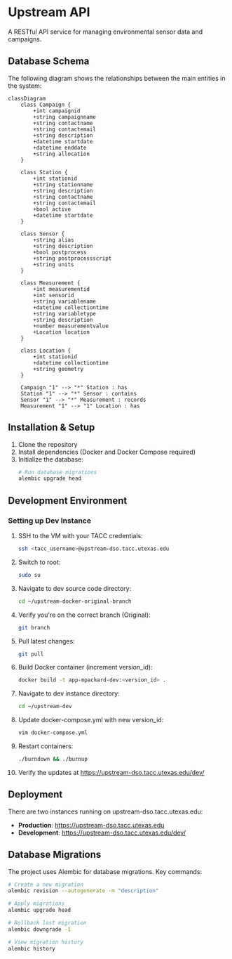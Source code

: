 # Upstream API

A RESTful API service for managing environmental sensor data and campaigns.

## Database Schema

The following diagram shows the relationships between the main entities in the system:

```mermaid
classDiagram
    class Campaign {
        +int campaignid
        +string campaignname
        +string contactname
        +string contactemail
        +string description
        +datetime startdate
        +datetime enddate
        +string allocation
    }

    class Station {
        +int stationid
        +string stationname
        +string description
        +string contactname
        +string contactemail
        +bool active
        +datetime startdate
    }

    class Sensor {
        +string alias
        +string description
        +bool postprocess
        +string postprocessscript
        +string units
    }

    class Measurement {
        +int measurementid
        +int sensorid
        +string variablename
        +datetime collectiontime
        +string variabletype
        +string description
        +number measurementvalue
        +Location location
    }

    class Location {
        +int stationid
        +datetime collectiontime
        +string geometry
    }

    Campaign "1" --> "*" Station : has
    Station "1" --> "*" Sensor : contains
    Sensor "1" --> "*" Measurement : records
    Measurement "1" --> "1" Location : has
```

## Installation & Setup

1. Clone the repository
2. Install dependencies (Docker and Docker Compose required)
3. Initialize the database:
   ```bash
   # Run database migrations
   alembic upgrade head
   ```

## Development Environment

### Setting up Dev Instance

1. SSH to the VM with your TACC credentials:

   ```bash
   ssh <tacc_username>@upstream-dso.tacc.utexas.edu
   ```

2. Switch to root:

   ```bash
   sudo su
   ```

3. Navigate to dev source code directory:

   ```bash
   cd ~/upstream-docker-original-branch
   ```

4. Verify you're on the correct branch (Original):

   ```bash
   git branch
   ```

5. Pull latest changes:

   ```bash
   git pull
   ```

6. Build Docker container (increment version_id):

   ```bash
   docker build -t app-mpackard-dev:<version_id> .
   ```

7. Navigate to dev instance directory:

   ```bash
   cd ~/upstream-dev
   ```

8. Update docker-compose.yml with new version_id:

   ```bash
   vim docker-compose.yml
   ```

9. Restart containers:

   ```bash
   ./burndown && ./burnup
   ```

10. Verify the updates at https://upstream-dso.tacc.utexas.edu/dev/

## Deployment

There are two instances running on upstream-dso.tacc.utexas.edu:

- **Production**: https://upstream-dso.tacc.utexas.edu
- **Development**: https://upstream-dso.tacc.utexas.edu/dev/

## Database Migrations

The project uses Alembic for database migrations. Key commands:

```bash
# Create a new migration
alembic revision --autogenerate -m "description"

# Apply migrations
alembic upgrade head

# Rollback last migration
alembic downgrade -1

# View migration history
alembic history
```
